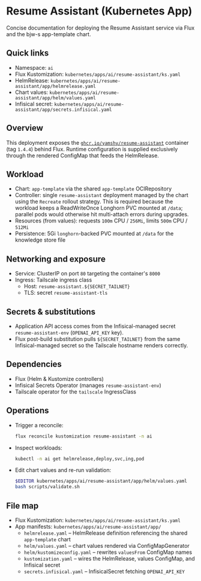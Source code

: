 # Resume Assistant (Kubernetes App)

Concise documentation for deploying the Resume Assistant service via Flux and the bjw-s app-template chart.

## Quick links

- Namespace: `ai`
- Flux Kustomization: `kubernetes/apps/ai/resume-assistant/ks.yaml`
- HelmRelease: `kubernetes/apps/ai/resume-assistant/app/helmrelease.yaml`
- Chart values: `kubernetes/apps/ai/resume-assistant/app/helm/values.yaml`
- Infisical secret: `kubernetes/apps/ai/resume-assistant/app/secrets.infisical.yaml`

## Overview

This deployment exposes the [`ghcr.io/yamshy/resume-assistant`](https://github.com/yamshy/resume-assistant) container (tag `1.4.4`)
behind Flux. Runtime configuration is supplied exclusively through the rendered ConfigMap that feeds the HelmRelease.

## Workload

- Chart: `app-template` via the shared `app-template` OCIRepository
- Controller: single `resume-assistant` deployment managed by the chart using the `Recreate` rollout
  strategy. This is required because the workload keeps a ReadWriteOnce Longhorn PVC mounted at `/data`;
  parallel pods would otherwise hit multi-attach errors during upgrades.
- Resources (from values): requests `100m` CPU / `256Mi`, limits `500m` CPU / `512Mi`
- Persistence: 5Gi `longhorn`-backed PVC mounted at `/data` for the knowledge store file

## Networking and exposure

- Service: ClusterIP on port `80` targeting the container's `8000`
- Ingress: Tailscale ingress class
  - Host: `resume-assistant.${SECRET_TAILNET}`
  - TLS: secret `resume-assistant-tls`

## Secrets & substitutions

- Application API access comes from the Infisical-managed secret `resume-assistant-env`
  (`OPENAI_API_KEY` key).
- Flux post-build substitution pulls `${SECRET_TAILNET}` from the same Infisical-managed secret so the Tailscale hostname renders correctly.

## Dependencies

- Flux (Helm & Kustomize controllers)
- Infisical Secrets Operator (manages `resume-assistant-env`)
- Tailscale operator for the `tailscale` IngressClass

## Operations

- Trigger a reconcile:

  ```sh
  flux reconcile kustomization resume-assistant -n ai
  ```

- Inspect workloads:

  ```sh
  kubectl -n ai get helmrelease,deploy,svc,ing,pod
  ```

- Edit chart values and re-run validation:

  ```sh
  $EDITOR kubernetes/apps/ai/resume-assistant/app/helm/values.yaml
  bash scripts/validate.sh
  ```

## File map

- Flux Kustomization: `kubernetes/apps/ai/resume-assistant/ks.yaml`
- App manifests: `kubernetes/apps/ai/resume-assistant/app/`
  - `helmrelease.yaml` – HelmRelease definition referencing the shared `app-template` chart
  - `helm/values.yaml` – chart values rendered via ConfigMapGenerator
  - `helm/kustomizeconfig.yaml` – rewrites `valuesFrom` ConfigMap names
  - `kustomization.yaml` – wires the HelmRelease, values ConfigMap, and Infisical secret
  - `secrets.infisical.yaml` – InfisicalSecret fetching `OPENAI_API_KEY`

